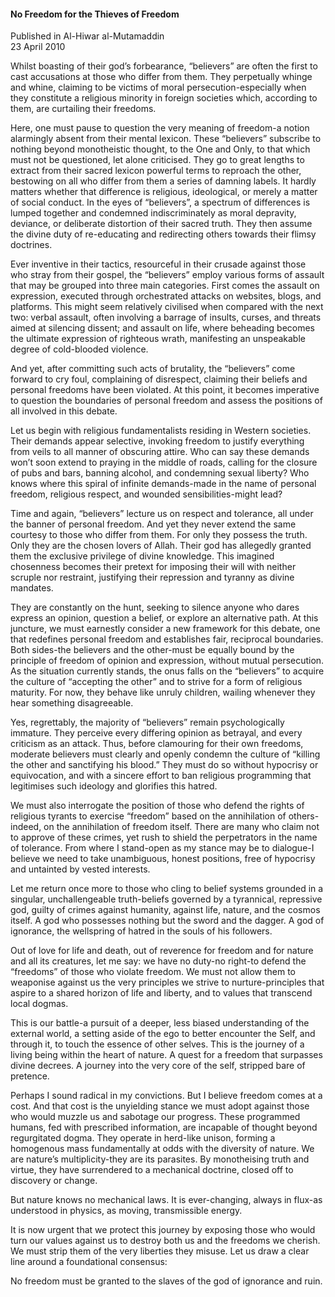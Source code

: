 <h4>No Freedom for the Thieves of Freedom</h4>


Published in Al-Hiwar al-Mutamaddin
<br>
23 April 2010


Whilst boasting of their god’s forbearance, “believers” are often the first to cast accusations at those who differ from them. They perpetually whinge and whine, claiming to be victims of moral persecution-especially when they constitute a religious minority in foreign societies which, according to them, are curtailing their freedoms.

Here, one must pause to question the very meaning of freedom-a notion alarmingly absent from their mental lexicon. These “believers” subscribe to nothing beyond monotheistic thought, to the One and Only, to that which must not be questioned, let alone criticised. They go to great lengths to extract from their sacred lexicon powerful terms to reproach the other, bestowing on all who differ from them a series of damning labels. It hardly matters whether that difference is religious, ideological, or merely a matter of social conduct. In the eyes of “believers”, a spectrum of differences is lumped together and condemned indiscriminately as moral depravity, deviance, or deliberate distortion of their sacred truth. They then assume the divine duty of re-educating and redirecting others towards their flimsy doctrines.

Ever inventive in their tactics, resourceful in their crusade against those who stray from their gospel, the “believers” employ various forms of assault that may be grouped into three main categories. First comes the assault on expression, executed through orchestrated attacks on websites, blogs, and platforms. This might seem relatively civilised when compared with the next two: verbal assault, often involving a barrage of insults, curses, and threats aimed at silencing dissent; and assault on life, where beheading becomes the ultimate expression of righteous wrath, manifesting an unspeakable degree of cold-blooded violence.

And yet, after committing such acts of brutality, the “believers” come forward to cry foul, complaining of disrespect, claiming their beliefs and personal freedoms have been violated. At this point, it becomes imperative to question the boundaries of personal freedom and assess the positions of all involved in this debate.

Let us begin with religious fundamentalists residing in Western societies. Their demands appear selective, invoking freedom to justify everything from veils to all manner of obscuring attire. Who can say these demands won’t soon extend to praying in the middle of roads, calling for the closure of pubs and bars, banning alcohol, and condemning sexual liberty? Who knows where this spiral of infinite demands-made in the name of personal freedom, religious respect, and wounded sensibilities-might lead?

Time and again, “believers” lecture us on respect and tolerance, all under the banner of personal freedom. And yet they never extend the same courtesy to those who differ from them. For only they possess the truth. Only they are the chosen lovers of Allah. Their god has allegedly granted them the exclusive privilege of divine knowledge. This imagined chosenness becomes their pretext for imposing their will with neither scruple nor restraint, justifying their repression and tyranny as divine mandates.

They are constantly on the hunt, seeking to silence anyone who dares express an opinion, question a belief, or explore an alternative path. At this juncture, we must earnestly consider a new framework for this debate, one that redefines personal freedom and establishes fair, reciprocal boundaries. Both sides-the believers and the other-must be equally bound by the principle of freedom of opinion and expression, without mutual persecution. As the situation currently stands, the onus falls on the “believers” to acquire the culture of “accepting the other” and to strive for a form of religious maturity. For now, they behave like unruly children, wailing whenever they hear something disagreeable.

Yes, regrettably, the majority of “believers” remain psychologically immature. They perceive every differing opinion as betrayal, and every criticism as an attack. Thus, before clamouring for their own freedoms, moderate believers must clearly and openly condemn the culture of “killing the other and sanctifying his blood.” They must do so without hypocrisy or equivocation, and with a sincere effort to ban religious programming that legitimises such ideology and glorifies this hatred.

We must also interrogate the position of those who defend the rights of religious tyrants to exercise “freedom” based on the annihilation of others-indeed, on the annihilation of freedom itself. There are many who claim not to approve of these crimes, yet rush to shield the perpetrators in the name of tolerance. From where I stand-open as my stance may be to dialogue-I believe we need to take unambiguous, honest positions, free of hypocrisy and untainted by vested interests.

Let me return once more to those who cling to belief systems grounded in a singular, unchallengeable truth-beliefs governed by a tyrannical, repressive god, guilty of crimes against humanity, against life, nature, and the cosmos itself. A god who possesses nothing but the sword and the dagger. A god of ignorance, the wellspring of hatred in the souls of his followers.

Out of love for life and death, out of reverence for freedom and for nature and all its creatures, let me say: we have no duty-no right-to defend the “freedoms” of those who violate freedom. We must not allow them to weaponise against us the very principles we strive to nurture-principles that aspire to a shared horizon of life and liberty, and to values that transcend local dogmas.

This is our battle-a pursuit of a deeper, less biased understanding of the external world, a setting aside of the ego to better encounter the Self, and through it, to touch the essence of other selves. This is the journey of a living being within the heart of nature. A quest for a freedom that surpasses divine decrees. A journey into the very core of the self, stripped bare of pretence.

Perhaps I sound radical in my convictions. But I believe freedom comes at a cost. And that cost is the unyielding stance we must adopt against those who would muzzle us and sabotage our progress. These programmed humans, fed with prescribed information, are incapable of thought beyond regurgitated dogma. They operate in herd-like unison, forming a homogenous mass fundamentally at odds with the diversity of nature. We are nature’s multiplicity-they are its parasites. By monotheising truth and virtue, they have surrendered to a mechanical doctrine, closed off to discovery or change.

But nature knows no mechanical laws. It is ever-changing, always in flux-as understood in physics, as moving, transmissible energy.

It is now urgent that we protect this journey by exposing those who would turn our values against us to destroy both us and the freedoms we cherish. We must strip them of the very liberties they misuse. Let us draw a clear line around a foundational consensus:

No freedom must be granted to the slaves of the god of ignorance and ruin.
